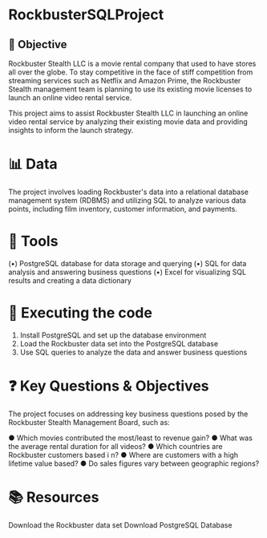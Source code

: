 # RockbusterSQLProject

## 🎯 Objective 
Rockbuster Stealth LLC is a movie rental company that used to have stores all over the globe. To stay competitive in the face of stiff competition from streaming services such as Netflix and Amazon Prime, the Rockbuster Stealth management team is planning to use its existing movie licenses to launch an online video rental service.

This project aims to assist Rockbuster Stealth LLC in launching an online video rental service by analyzing their existing movie data and providing insights to inform the launch strategy.

# 📊 Data
The project involves loading Rockbuster's data into a relational database management system (RDBMS) and utilizing SQL to analyze various data points, including film inventory, customer information, and payments.

# 🔧 Tools
(•) PostgreSQL database for data storage and querying
(•) SQL for data analysis and answering business questions
(•) Excel for visualizing SQL results and creating a data dictionary

# 🚀 Executing the code
1. Install PostgreSQL and set up the database environment
2. Load the Rockbuster data set into the PostgreSQL database
3. Use SQL queries to analyze the data and answer business questions

# ❓ Key Questions & Objectives

The project focuses on addressing key business questions posed by the Rockbuster Stealth Management Board, such as:

● Which movies contributed the most/least to revenue gain?
● What was the average rental duration for all videos?
● Which countries are Rockbuster customers based i n?
● Where are customers with a high lifetime value based?
● Do sales figures vary between geographic regions?

# 📚 Resources
Download the Rockbuster data set
Download PostgreSQL Database

